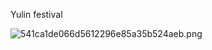 Yulin festival

![541ca1de066d5612296e85a35b524aeb.png](../../../_resources/82af599f83474a30a7cc630d7a20655e.png)